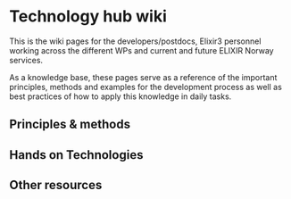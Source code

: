 
# Technology hub wiki

This is the wiki pages for the developers/postdocs, Elixir3 personnel working across the different WPs and current and future ELIXIR Norway services.

As a knowledge base, these pages serve as a reference of the important principles, methods and examples for the development process as well as best practices of how to apply this knowledge in daily tasks.

## Principles & methods

## Hands on Technologies

## Other resources
